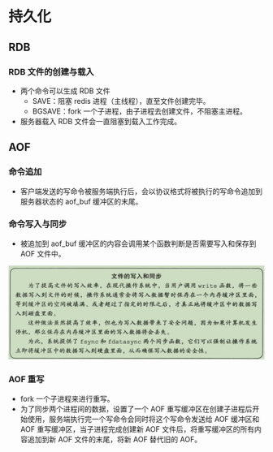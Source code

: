 # 持久化

## RDB

### RDB 文件的创建与载入

- 两个命令可以生成 RDB 文件
  - SAVE：阻塞 redis 进程（主线程），直至文件创建完毕。
  - BGSAVE：fork 一个子进程，由子进程去创建文件，不阻塞主进程。
- 服务器载入 RDB 文件会一直阻塞到载入工作完成。

## AOF

### 命令追加

- 客户端发送的写命令被服务端执行后，会以协议格式将被执行的写命令追加到服务器状态的 aof_buf 缓冲区的末尾。

### 命令写入与同步

- 被追加到 aof_buf 缓冲区的内容会调用某个函数判断是否需要写入和保存到 AOF 文件中。

![fsync](https://raw.githubusercontent.com/lyjgulu/redis/main/image/fsync.png)

### AOF 重写

- fork 一个子进程来进行重写。
- 为了同步两个进程间的数据，设置了一个 AOF 重写缓冲区在创建子进程后开始使用，服务端执行完一个写命令会同时将这个写命令发送给 AOF 缓冲区和 AOF 重写缓冲区，当子进程完成创建新 AOF 文件后，将重写缓冲区的所有内容追加到新 AOF 文件的末尾，将新 AOF 替代旧的 AOF。